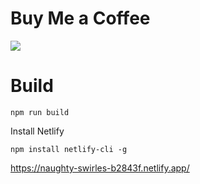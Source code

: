 # Buy Me a Coffee

[![](https://img.shields.io/badge/Donate-PayPal-green.svg)](https://www.paypal.com/donate?hosted_button_id=2U3RX3AMSYU9S)

# Build

```
npm run build
```

Install Netlify

```
npm install netlify-cli -g
```

https://naughty-swirles-b2843f.netlify.app/
